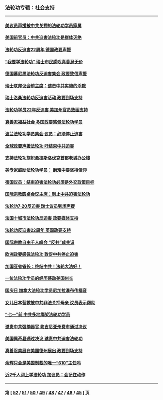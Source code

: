 ### 法轮功专辑：社会支持
---
#### [美议员声援被中共关押的法轮功学员家属](../../pages/nf4386/n13158310.md?08140430) 
#### [美国前官员：中共迫害法轮功是群体灭绝](../../pages/nf4386/n13157750.md?08140430) 
#### [法轮功反迫害22周年 德国政要声援](../../pages/nf4386/n13143632.md?08140430) 
#### [“我要学法轮功” 瑞士市民感叹真善忍无价](../../pages/nf4386/n13129633.md?08140430) 
#### [德国慕尼黑法轮功反迫害集会 政要致信声援](../../pages/nf4386/n13129148.md?08140430) 
#### [瑞士联邦议会前主席：谴责中共实施的杀戮](../../pages/nf4386/n13127336.md?08140430) 
#### [瑞士洛桑法轮功反迫害活动 政要到场支持](../../pages/nf4386/n13119398.md?08140430) 
#### [法轮功学员22年反迫害 美加州官员致函支持](../../pages/nf4386/n13118879.md?08140430) 
#### [真善忍福益社会 多国政要感佩法轮功学员](../../pages/nf4386/n13116951.md?08140430) 
#### [波兰法轮功学员集会 议员：必须停止迫害](../../pages/nf4386/n13116685.md?08140430) 
#### [全球政要声援法轮功 吁结束中共迫害](../../pages/nf4386/n13114441.md?08140430) 
#### [支持法轮功旗帜悬挂斯洛伐克首都老城办公楼](../../pages/nf4386/n13112261.md?08140430) 
#### [美专家鼓励法轮功学员： 磨难中要坚持信仰](../../pages/nf4386/n13108359.md?08140430) 
#### [德国议员：结束迫害法轮功必须是外交政策目标](../../pages/nf4386/n13109600.md?08140430) 
#### [国际宗教圆桌会议主席：制止中共迫害法轮功](../../pages/nf4386/n13108177.md?08140430) 
#### [法轮功7·20反迫害 瑞士议员到场声援](../../pages/nf4386/n13107072.md?08140430) 
#### [法国十城市法轮功反迫害 政要媒体支持](../../pages/nf4386/n13104833.md?08140430) 
#### [法轮功反迫害22周年 英国政要支持](../../pages/nf4386/n13091349.md?08140430) 
#### [国际宗教自由千人峰会 “反共”成共识](../../pages/nf4386/n13091403.md?08140430) 
#### [欧洲政要感佩法轮功 敦促中共停止迫害](../../pages/nf4386/n13090743.md?08140430) 
#### [加国亚省省长：终结中共！法轮大法好！](../../pages/nf4386/n13084394.md?08140430) 
#### [一位法轮功学员的经历感动美国州长](../../pages/nf4386/n13078953.md?08140430) 
#### [国庆日 加拿大法轮功学员尼加拉瀑布传福音](../../pages/nf4386/n13064493.md?08140430) 
#### [女儿日本营救被中共非法关押母亲 议员表示帮助](../../pages/nf4386/n13053042.md?08140430) 
#### [“七一”前 中共多地绑架法轮功学员](../../pages/nf4386/n13045655.md?08140430) 
#### [谴责中共强摘器官 弗吉尼亚州费市通过决议](../../pages/nf4386/n13040108.md?08140430) 
#### [美国佩奇县通过决议 谴责中共迫害法轮功](../../pages/nf4386/n13027185.md?08140430) 
#### [真善忍美展在美国德州展出 政要到场支持](../../pages/nf4386/n13010579.md?08140430) 
#### [余辉只会是美国制裁的唯一“610”主任吗](../../pages/nf4386/n12972837.md?08140430) 
#### [近2千人网上学法轮功 加议员：会记住动作](../../pages/nf4386/n12972642.md?08140430) 

---
#### 第 [ [52](./52.md?08140430) / [51](./51.md?08140430) / [50](./50.md?08140430) / [49](./49.md?08140430) / [48](./48.md?08140430) / [47](./47.md?08140430) / [46](./46.md?08140430) / [45](./45.md?08140430) ] 页
